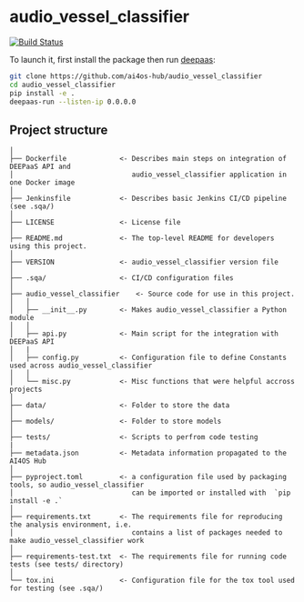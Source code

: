 # audio_vessel_classifier
[![Build Status](https://jenkins.services.ai4os.eu/buildStatus/icon?job=AI4OS-hub/audio_vessel_classifier/main)](https://jenkins.services.ai4os.eu/job/AI4OS-hub/job/audio_vessel_classifier/job/main/)



To launch it, first install the package then run [deepaas](https://github.com/ai4os/DEEPaaS):
```bash
git clone https://github.com/ai4os-hub/audio_vessel_classifier
cd audio_vessel_classifier
pip install -e .
deepaas-run --listen-ip 0.0.0.0
```

## Project structure
```
│
├── Dockerfile             <- Describes main steps on integration of DEEPaaS API and
│                             audio_vessel_classifier application in one Docker image
│
├── Jenkinsfile            <- Describes basic Jenkins CI/CD pipeline (see .sqa/)
│
├── LICENSE                <- License file
│
├── README.md              <- The top-level README for developers using this project.
│
├── VERSION                <- audio_vessel_classifier version file
│
├── .sqa/                  <- CI/CD configuration files
│
├── audio_vessel_classifier    <- Source code for use in this project.
│   │
│   ├── __init__.py        <- Makes audio_vessel_classifier a Python module
│   │
│   ├── api.py             <- Main script for the integration with DEEPaaS API
│   |
│   ├── config.py          <- Configuration file to define Constants used across audio_vessel_classifier
│   │
│   └── misc.py            <- Misc functions that were helpful accross projects
│
├── data/                  <- Folder to store the data
│
├── models/                <- Folder to store models
│   
├── tests/                 <- Scripts to perfrom code testing
|
├── metadata.json          <- Metadata information propagated to the AI4OS Hub
│
├── pyproject.toml         <- a configuration file used by packaging tools, so audio_vessel_classifier
│                             can be imported or installed with  `pip install -e .`                             
│
├── requirements.txt       <- The requirements file for reproducing the analysis environment, i.e.
│                             contains a list of packages needed to make audio_vessel_classifier work
│
├── requirements-test.txt  <- The requirements file for running code tests (see tests/ directory)
│
└── tox.ini                <- Configuration file for the tox tool used for testing (see .sqa/)
```
